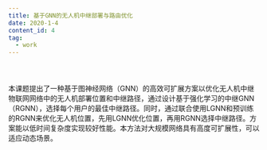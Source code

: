 ```yaml
---
title: 基于GNN的无人机中继部署与路由优化
date: 2020-1-4
content_id: 4
tag:
  - work
---
```


<div style="padding-top:1vh;">本课题提出了一种基于图神经网络（GNN）的高效可扩展方案以优化无人机中继物联网网络中的无人机部署位置和中继路径，通过设计基于强化学习的中继GNN（RGNN），选择每个用户的最佳中继路径。同时，通过联合使用LGNN和预训练的RGNN来优化无人机位置，先用LGNN优化位置，再用RGNN选择中继路径。方案能以低时间复杂度实现较好性能。本方法对大规模网络具有高度可扩展性，可以适应动态场景。</div>

<!--more-->